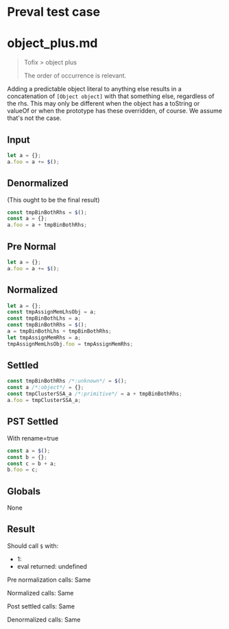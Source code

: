 # Preval test case

# object_plus.md

> Tofix > object plus
>
> The order of occurrence is relevant.

Adding a predictable object literal to anything else results in a concatenation
of `[Object object]` with that something else, regardless of the rhs.
This may only be different when the object has a toString or valueOf or when
the prototype has these overridden, of course. We assume that's not the case.

## Input

`````js filename=intro
let a = {};
a.foo = a += $();
`````

## Denormalized
(This ought to be the final result)

`````js filename=intro
const tmpBinBothRhs = $();
const a = {};
a.foo = a + tmpBinBothRhs;
`````

## Pre Normal


`````js filename=intro
let a = {};
a.foo = a += $();
`````

## Normalized


`````js filename=intro
let a = {};
const tmpAssignMemLhsObj = a;
const tmpBinBothLhs = a;
const tmpBinBothRhs = $();
a = tmpBinBothLhs + tmpBinBothRhs;
let tmpAssignMemRhs = a;
tmpAssignMemLhsObj.foo = tmpAssignMemRhs;
`````

## Settled


`````js filename=intro
const tmpBinBothRhs /*:unknown*/ = $();
const a /*:object*/ = {};
const tmpClusterSSA_a /*:primitive*/ = a + tmpBinBothRhs;
a.foo = tmpClusterSSA_a;
`````

## PST Settled
With rename=true

`````js filename=intro
const a = $();
const b = {};
const c = b + a;
b.foo = c;
`````

## Globals

None

## Result

Should call `$` with:
 - 1: 
 - eval returned: undefined

Pre normalization calls: Same

Normalized calls: Same

Post settled calls: Same

Denormalized calls: Same
